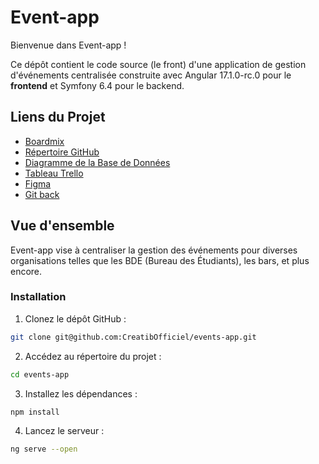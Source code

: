 # Event-app

Bienvenue dans Event-app !

Ce dépôt contient le code source (le front) d'une application de gestion d'événements centralisée construite avec Angular 17.1.0-rc.0 pour le **frontend** et Symfony 6.4 pour le backend.

## Liens du Projet

- [Boardmix](https://boardmix.com/app/share/CAE.CLybCyABKhB4g7FPdNX3JAjTg5DubiooMAVAAQ/1XLLjX)
- [Répertoire GitHub](https://github.com/BDanielo/Projet-Stack)
- [Diagramme de la Base de Données](https://dbdiagram.io/d/Diagramme-bd-challenge-stack-65689c263be14957870faed9)
- [Tableau Trello](https://trello.com/invite/b/nbRqCxvU/ATTI9528480c65341b056eb02d1b143cffe672F80830/challenge-slack)
- [Figma](https://www.figma.com/file/5N6quj4Cok3OQEAgwdZ0pf/PartyEvent?type=design&node-id=0-1&mode=design)
- [Git back](https://github.com/BDanielo/Projet-Stack-Back)

## Vue d'ensemble

Event-app vise à centraliser la gestion des événements pour diverses organisations telles que les BDE (Bureau des Étudiants), les bars, et plus encore.

### Installation

1. Clonez le dépôt GitHub :

```bash
git clone git@github.com:CreatibOfficiel/events-app.git
```

2. Accédez au répertoire du projet :

```bash
cd events-app
```

3. Installez les dépendances :

```bash
npm install
```

4. Lancez le serveur :

```bash
ng serve --open
```

   
